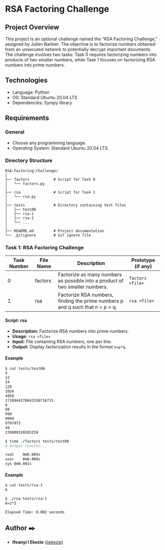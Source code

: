 # RSA Factoring Challenge

## Project Overview
This project is an optional challenge named the "RSA Factoring Challenge," assigned by Julien Barbier. The objective is to factorize numbers obtained from an unsecured network to potentially decrypt important documents. The challenge involves two tasks: Task 0 requires factorizing numbers into products of two smaller numbers, while Task 1 focuses on factorizing RSA numbers into prime numbers.

## Technologies
- Language: Python
- OS: Standard Ubuntu 20.04 LTS
- Dependencies: Sympy library

## Requirements
### General
- Choose any programming language.
- Operating System: Standard Ubuntu 20.04 LTS.

### Directory Structure
```
RSA-Factoring-Challenge/
│
├── factors           # Script for Task 0
│   └── factors.py
│
├── rsa               # Script for Task 1
│   └── rsa.py
│
├── tests             # Directory containing test files
│   ├── test00
│   ├── rsa-1
│   ├── rsa-2
│   └── ...  
│
├── README.md         # Project documentation
└── .gitignore        # Git ignore file
```

### Task 1: RSA Factoring Challenge

| Task Number | File Name | Description | Prototype (if any) |
|-------------|-----------|-------------|--------------------|
| 0           | factors   | Factorize as many numbers as possible into a product of two smaller numbers. | `factors <file>` |
| 1           | rsa       | Factorize RSA numbers, finding the prime numbers p and q such that n = p × q. | `rsa <file>` |

#### Script: rsa
- **Description:** Factorize RSA numbers into prime numbers.
- **Usage:** `rsa <file>`
- **Input:** File containing RSA numbers, one per line.
- **Output:** Display factorization results in the format `n=p*q`.

#### Example
```bash
$ cat tests/test00 
4
12
34
128
1024
4958
1718944270642558716715
9
99
999
9999
9797973
49
239809320265259

$ time ./factors tests/test00
# Output results...

real    0m0.009s
user    0m0.008s
sys 0m0.001s
```

#### Example
```bash
$ cat tests/rsa-1
6

$ ./rsa tests/rsa-1
6=2*3

Elapsed Time: 0.002 seconds
```

## Author :black_nib:

- **Ifeanyi I Ekezie** ([iiekezie](https://github.com/iiekezie))
